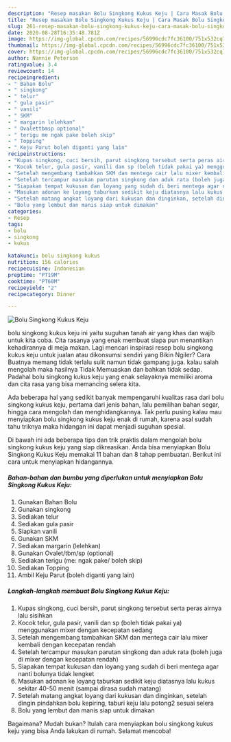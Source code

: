 ```yaml
---
description: "Resep masakan Bolu Singkong Kukus Keju | Cara Masak Bolu Singkong Kukus Keju Yang Bisa Manjain Lidah"
title: "Resep masakan Bolu Singkong Kukus Keju | Cara Masak Bolu Singkong Kukus Keju Yang Bisa Manjain Lidah"
slug: 261-resep-masakan-bolu-singkong-kukus-keju-cara-masak-bolu-singkong-kukus-keju-yang-bisa-manjain-lidah
date: 2020-08-28T16:35:48.781Z
image: https://img-global.cpcdn.com/recipes/56996cdc7fc36100/751x532cq70/bolu-singkong-kukus-keju-foto-resep-utama.jpg
thumbnail: https://img-global.cpcdn.com/recipes/56996cdc7fc36100/751x532cq70/bolu-singkong-kukus-keju-foto-resep-utama.jpg
cover: https://img-global.cpcdn.com/recipes/56996cdc7fc36100/751x532cq70/bolu-singkong-kukus-keju-foto-resep-utama.jpg
author: Nannie Peterson
ratingvalue: 3.4
reviewcount: 14
recipeingredient:
- " Bahan Bolu"
- " singkong"
- " telur"
- " gula pasir"
- " vanili"
- " SKM"
- " margarin lelehkan"
- " Ovalettbmsp optional"
- " terigu me ngak pake boleh skip"
- " Topping"
- " Keju Parut boleh diganti yang lain"
recipeinstructions:
- "Kupas singkong, cuci bersih, parut singkong tersebut serta peras airnya lalu sisihkan"
- "Kocok telur, gula pasir, vanili dan sp (boleh tidak pakai ya) menggunakan mixer dengan kecepatan sedang"
- "Setelah mengembang tambahkan SKM dan mentega cair lalu mixer kembali dengan kecepatan rendah"
- "Setelah tercampur masukan parutan singkong dan aduk rata (boleh juga di mixer dengan kecepatan rendah)"
- "Siapakan tempat kukusan dan loyang yang sudah di beri mentega agar nanti bolunya tidak lengket"
- "Masukan adonan ke loyang taburkan sedikit keju diatasnya lalu kukus sekitar 40-50 menit (sampai dirasa sudah matang)"
- "Setelah matang angkat loyang dari kukusan dan dinginkan, setelah dingin pindahkan bolu kepiring, taburi keju lalu potong2 sesuai selera"
- "Bolu yang lembut dan manis siap untuk dimakan"
categories:
- Resep
tags:
- bolu
- singkong
- kukus

katakunci: bolu singkong kukus 
nutrition: 156 calories
recipecuisine: Indonesian
preptime: "PT19M"
cooktime: "PT60M"
recipeyield: "2"
recipecategory: Dinner

---
```



![Bolu Singkong Kukus Keju](https://img-global.cpcdn.com/recipes/56996cdc7fc36100/751x532cq70/bolu-singkong-kukus-keju-foto-resep-utama.jpg)


bolu singkong kukus keju ini yaitu suguhan tanah air yang khas dan wajib untuk kita coba. Cita rasanya yang enak membuat siapa pun menantikan kehadirannya di meja makan.
Lagi mencari inspirasi resep bolu singkong kukus keju untuk jualan atau dikonsumsi sendiri yang Bikin Ngiler? Cara Buatnya memang tidak terlalu sulit namun tidak gampang juga. kalau salah mengolah maka hasilnya Tidak Memuaskan dan bahkan tidak sedap. Padahal bolu singkong kukus keju yang enak selayaknya memiliki aroma dan cita rasa yang bisa memancing selera kita.

Ada beberapa hal yang sedikit banyak mempengaruhi kualitas rasa dari bolu singkong kukus keju, pertama dari jenis bahan, lalu pemilihan bahan segar, hingga cara mengolah dan menghidangkannya. Tak perlu pusing kalau mau menyiapkan bolu singkong kukus keju enak di rumah, karena asal sudah tahu triknya maka hidangan ini dapat menjadi suguhan spesial.




Di bawah ini ada beberapa tips dan trik praktis dalam mengolah bolu singkong kukus keju yang siap dikreasikan. Anda bisa menyiapkan Bolu Singkong Kukus Keju memakai 11 bahan dan 8 tahap pembuatan. Berikut ini cara untuk menyiapkan hidangannya.

<!--inarticleads1-->

##### Bahan-bahan dan bumbu yang diperlukan untuk menyiapkan Bolu Singkong Kukus Keju:

1. Gunakan  Bahan Bolu
1. Gunakan  singkong
1. Sediakan  telur
1. Sediakan  gula pasir
1. Siapkan  vanili
1. Gunakan  SKM
1. Sediakan  margarin (lelehkan)
1. Gunakan  Ovalet/tbm/sp (optional)
1. Sediakan  terigu (me: ngak pake/ boleh skip)
1. Sediakan  Topping
1. Ambil  Keju Parut (boleh diganti yang lain)




<!--inarticleads2-->

##### Langkah-langkah membuat Bolu Singkong Kukus Keju:

1. Kupas singkong, cuci bersih, parut singkong tersebut serta peras airnya lalu sisihkan
1. Kocok telur, gula pasir, vanili dan sp (boleh tidak pakai ya) menggunakan mixer dengan kecepatan sedang
1. Setelah mengembang tambahkan SKM dan mentega cair lalu mixer kembali dengan kecepatan rendah
1. Setelah tercampur masukan parutan singkong dan aduk rata (boleh juga di mixer dengan kecepatan rendah)
1. Siapakan tempat kukusan dan loyang yang sudah di beri mentega agar nanti bolunya tidak lengket
1. Masukan adonan ke loyang taburkan sedikit keju diatasnya lalu kukus sekitar 40-50 menit (sampai dirasa sudah matang)
1. Setelah matang angkat loyang dari kukusan dan dinginkan, setelah dingin pindahkan bolu kepiring, taburi keju lalu potong2 sesuai selera
1. Bolu yang lembut dan manis siap untuk dimakan




Bagaimana? Mudah bukan? Itulah cara menyiapkan bolu singkong kukus keju yang bisa Anda lakukan di rumah. Selamat mencoba!

